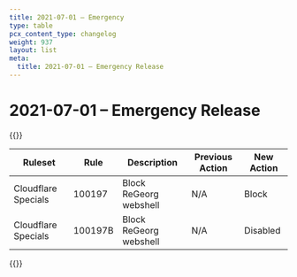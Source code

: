 ```yaml
---
title: 2021-07-01 – Emergency
type: table
pcx_content_type: changelog
weight: 937
layout: list
meta:
  title: 2021-07-01 – Emergency Release
---
```


# 2021-07-01 – Emergency Release

{{<table-wrap>}}

<table style="width: 100%">
  <thead>
    <tr>
      <th>Ruleset</th>
      <th>Rule</th>
      <th>Description</th>
      <th>Previous Action</th>
      <th>New Action</th>
    </tr>
  </thead>
  <tbody>
    <tr>
      <td>Cloudflare Specials</td>
      <td>100197</td>
      <td>Block ReGeorg webshell</td>
      <td>N/A</td>
      <td>Block</td>
    </tr>
    <tr>
      <td>Cloudflare Specials</td>
      <td>100197B</td>
      <td>Block ReGeorg webshell</td>
      <td>N/A</td>
      <td>Disabled</td>
    </tr>
  </tbody>
</table>
{{</table-wrap>}}
